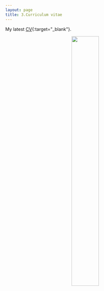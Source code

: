 ```yaml
---
layout: page
title: 3.Curriculum vitae
---
```




My latest [CV](http://hohenlohelab.github.io/){:target="_blank"}.


<figure><center>
  <img width="45%" height="45%" src="https://martynalukaszewicz.github.io/Wro.jpg"/>
</center></figure>















  
